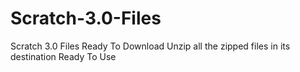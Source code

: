 # Scratch-3.0-Files
Scratch 3.0 Files Ready To Download
Unzip all the zipped files in its destination
Ready To Use
